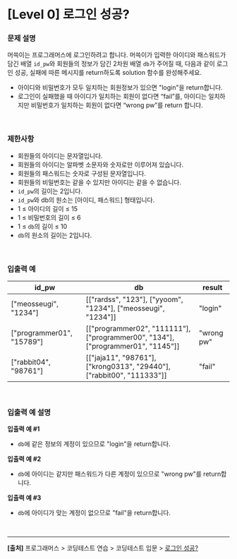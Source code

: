 # [Level 0] 로그인 성공?

### 문제 설명
머쓱이는 프로그래머스에 로그인하려고 합니다. 머쓱이가 입력한 아이디와 패스워드가 담긴 배열 `id_pw`와 회원들의 정보가 담긴 2차원 배열 `db`가 주어질 때, 다음과 같이 로그인 성공, 실패에 따른 메시지를 return하도록 solution 함수를 완성해주세요.

* 아이디와 비밀번호가 모두 일치하는 회원정보가 있으면 "login"을 return합니다.
* 로그인이 실패했을 때 아이디가 일치하는 회원이 없다면 “fail”를, 아이디는 일치하지만 비밀번호가 일치하는 회원이 없다면 “wrong pw”를 return 합니다.

<br>

### 제한사항
* 회원들의 아이디는 문자열입니다.
* 회원들의 아이디는 알파벳 소문자와 숫자로만 이루어져 있습니다.
* 회원들의 패스워드는 숫자로 구성된 문자열입니다.
* 회원들의 비밀번호는 같을 수 있지만 아이디는 같을 수 없습니다.
* `id_pw`의 길이는 2입니다.
* `id_pw`와 db의 원소는 [아이디, 패스워드] 형태입니다.
* 1 ≤ 아이디의 길이 ≤ 15
* 1 ≤ 비밀번호의 길이 ≤ 6
* 1 ≤ `db`의 길이 ≤ 10
* `db`의 원소의 길이는 2입니다.

<br>

### 입출력 예
|id_pw|db|result|
|-----|--|------|
|["meosseugi", "1234"]|[["rardss", "123"], ["yyoom", "1234"], ["meosseugi", "1234"]]|"login"|
|["programmer01", "15789"]|[["programmer02", "111111"], ["programmer00", "134"], ["programmer01", "1145"]]|"wrong pw"|
|["rabbit04", "98761"]|[["jaja11", "98761"], ["krong0313", "29440"], ["rabbit00", "111333"]]|"fail"|

<br>

### 입출력 예 설명
**입출력 예 #1**
* `db`에 같은 정보의 계정이 있으므로 "login"을 return합니다.

**입출력 예 #2**
* `db`에 아이디는 같지만 패스워드가 다른 계정이 있으므로 "wrong pw"를 return합니다.

**입출력 예 #3**
* `db`에 아이디가 맞는 계정이 없으므로 "fail"을 return합니다.

<br>

---
**[출처]** 프로그래머스 > 코딩테스트 연습 > 코딩테스트 입문 > [로그인 성공?](https://school.programmers.co.kr/learn/courses/30/lessons/120883)